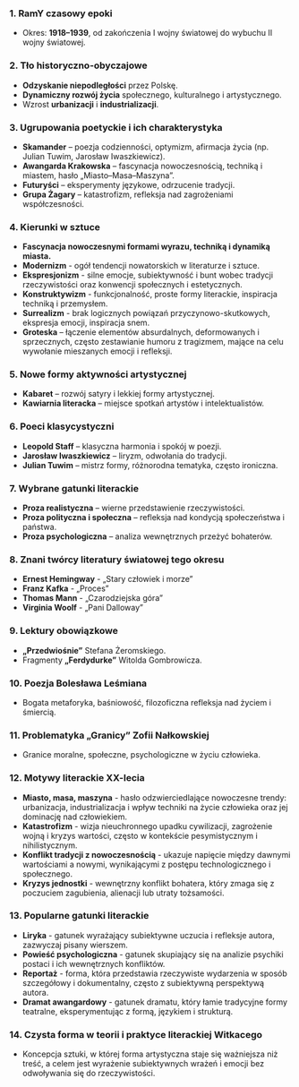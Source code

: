 ### 1. **RamY czasowy epoki**
- Okres: **1918–1939**, od zakończenia I wojny światowej do wybuchu II wojny światowej.

### 2. **Tło historyczno-obyczajowe**
- **Odzyskanie niepodległości** przez Polskę.
- **Dynamiczny rozwój życia** społecznego, kulturalnego i artystycznego.
- Wzrost **urbanizacji** i **industrializacji**.

### 3. **Ugrupowania poetyckie i ich charakterystyka**
- **Skamander** – poezja codzienności, optymizm, afirmacja życia (np. Julian Tuwim, Jarosław Iwaszkiewicz).
- **Awangarda Krakowska** – fascynacja nowoczesnością, techniką i miastem, hasło „Miasto–Masa–Maszyna”.
- **Futuryści** – eksperymenty językowe, odrzucenie tradycji.
- **Grupa Żagary** – katastrofizm, refleksja nad zagrożeniami współczesności.

### 4. **Kierunki w sztuce**
- **Fascynacja nowoczesnymi formami wyrazu, techniką i dynamiką miasta.**
- **Modernizm** - ogół tendencji nowatorskich w literaturze i sztuce.
- **Ekspresjonizm** - silne emocje, subiektywność i bunt wobec tradycji rzeczywistości oraz konwencji społecznych i estetycznych.
- **Konstruktywizm** - funkcjonalność, proste formy literackie, inspiracja techniką i przemysłem.
- **Surrealizm** - brak logicznych powiązań przyczynowo-skutkowych, ekspresja emocji, inspiracja snem.
- **Groteska** – łączenie elementów absurdalnych, deformowanych i sprzecznych, często zestawianie humoru z tragizmem, mające na celu wywołanie mieszanych emocji i refleksji.

### 5. **Nowe formy aktywności artystycznej**
- **Kabaret** – rozwój satyry i lekkiej formy artystycznej.
- **Kawiarnia literacka** – miejsce spotkań artystów i intelektualistów.

### 6. **Poeci klasycystyczni**
- **Leopold Staff** – klasyczna harmonia i spokój w poezji.
- **Jarosław Iwaszkiewicz** – liryzm, odwołania do tradycji.
- **Julian Tuwim** – mistrz formy, różnorodna tematyka, często ironiczna.

### 7. **Wybrane gatunki literackie**
- **Proza realistyczna** – wierne przedstawienie rzeczywistości.
- **Proza polityczna i społeczna** – refleksja nad kondycją społeczeństwa i państwa.
- **Proza psychologiczna** – analiza wewnętrznych przeżyć bohaterów.

### 8. **Znani twórcy literatury światowej tego okresu**
- **Ernest Hemingway** - „Stary człowiek i morze”
- **Franz Kafka** - „Proces”
- **Thomas Mann** - „Czarodziejska góra”
- **Virginia Woolf** - „Pani Dalloway”

### 9. **Lektury obowiązkowe**
- **„Przedwiośnie”** Stefana Żeromskiego.
- Fragmenty **„Ferdydurke”** Witolda Gombrowicza.

### 10. **Poezja Bolesława Leśmiana**
- Bogata metaforyka, baśniowość, filozoficzna refleksja nad życiem i śmiercią.

### 11. **Problematyka „Granicy” Zofii Nałkowskiej**
- Granice moralne, społeczne, psychologiczne w życiu człowieka.

### 12. **Motywy literackie XX-lecia**
- **Miasto, masa, maszyna** - hasło odzwierciedlające nowoczesne trendy: urbanizacja, industrializacja i wpływ techniki na życie człowieka oraz jej dominację nad człowiekiem.
- **Katastrofizm** - wizja nieuchronnego upadku cywilizacji, zagrożenie wojną i kryzys wartości, często w kontekście pesymistycznym i nihilistycznym.
- **Konflikt tradycji z nowoczesnością** - ukazuje napięcie między dawnymi wartościami a nowymi, wynikającymi z postępu technologicznego i społecznego.
- **Kryzys jednostki** - wewnętrzny konflikt bohatera, który zmaga się z poczuciem zagubienia, alienacji lub utraty tożsamości.

### 13. **Popularne gatunki literackie**
- **Liryka** - gatunek wyrażający subiektywne uczucia i refleksje autora, zazwyczaj pisany wierszem.
- **Powieść psychologiczna** - gatunek skupiający się na analizie psychiki postaci i ich wewnętrznych konfliktów.
- **Reportaż** - forma, która przedstawia rzeczywiste wydarzenia w sposób szczegółowy i dokumentalny, często z subiektywną perspektywą autora.
- **Dramat awangardowy** - gatunek dramatu, który łamie tradycyjne formy teatralne, eksperymentując z formą, językiem i strukturą.

### 14. **Czysta forma** w teorii i praktyce literackiej Witkacego
- Koncepcja sztuki, w której forma artystyczna staje się ważniejsza niż treść, a celem jest wyrażenie subiektywnych wrażeń i emocji bez odwoływania się do rzeczywistości.
